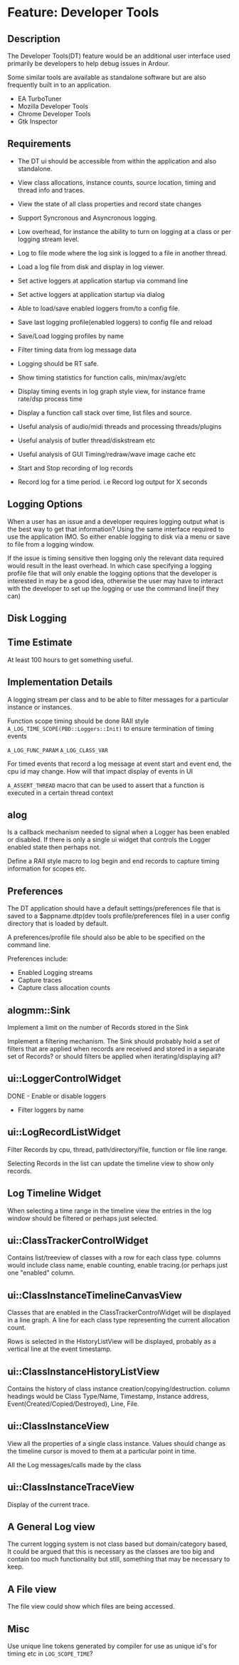 # Feature: Developer Tools

## Description

The Developer Tools(DT) feature would be an additional user interface used
primarily be developers to help debug issues in Ardour.

Some similar tools are available as standalone software but are also frequently
built in to an application.

- EA TurboTuner
- Mozilla Developer Tools
- Chrome Developer Tools
- Gtk Inspector

## Requirements

- The DT ui should be accessible from within the application and also
  standalone.

- View class allocations, instance counts, source location, timing and thread
  info and traces.

- View the state of all class properties and record state changes

- Support Syncronous and Asyncronous logging.

- Low overhead, for instance the ability to turn on logging at a class or per
  logging stream level.

- Log to file mode where the log sink is logged to a file in another thread.

- Load a log file from disk and display in log viewer.

- Set active loggers at application startup via command line

- Set active loggers at application startup via dialog

- Able to load/save enabled loggers from/to a config file.

- Save last logging profile(enabled loggers) to config file and reload

- Save/Load logging profiles by name

- Filter timing data from log message data

- Logging should be RT safe.

- Show timing statistics for function calls, min/max/avg/etc

- Display timing events in log graph style view, for instance frame rate/dsp
  process time

- Display a function call stack over time, list files and source.

- Useful analysis of audio/midi threads and processing threads/plugins

- Useful analysis of butler thread/diskstream etc

- Useful analysis of GUI Timing/redraw/wave image cache etc

- Start and Stop recording of log records

- Record log for a time period. i.e Record log output for X seconds

## Logging Options

When a user has an issue and a developer requires logging output what is the
best way to get that information? Using the same interface required to use the
application IMO. So either enable logging to disk via a menu or save to file
from a logging window.

If the issue is timing sensitive then logging only the relevant data required
would result in the least overhead. In which case specifying a logging profile
file that will only enable the logging options that the developer is interested
in may be a good idea, otherwise the user may have to interact with the
developer to set up the logging or use the command line(if they can)

## Disk Logging

## Time Estimate

At least 100 hours to get something useful.

## Implementation Details

A logging stream per class and to be able to filter messages for a
particular instance or instances.

Function scope timing should be done RAII style
`A_LOG_TIME_SCOPE(PBD::Loggers::Init)` to ensure termination of timing events

`A_LOG_FUNC_PARAM`
`A_LOG_CLASS_VAR`

For timed events that record a log message at event start and event end, the
cpu id may change. How will that impact display of events in UI

`A_ASSERT_THREAD` macro that can be used to assert that a function is executed
in a certain thread context

## alog

Is a callback mechanism needed to signal when a Logger has been enabled or
disabled. If there is only a single ui widget that controls the Logger enabled
state then perhaps not.

Define a RAII style macro to log begin and end records to capture timing
information for scopes etc.

## Preferences

The DT application should have a default settings/preferences file that is
saved to a $appname.dtp(dev tools profile/preferences file) in a user config
directory that is loaded by default.

A preferences/profile file should also be able to be specified on the command
line.

Preferences include:
- Enabled Logging streams
- Capture traces
- Capture class allocation counts

## alogmm::Sink

Implement a limit on the number of Records stored in the Sink

Implement a filtering mechanism. The Sink should probably hold a set of filters
that are applied when records are received and stored in a separate set of
Records? or should filters be applied when iterating/displaying all?

## ui::LoggerControlWidget

DONE - Enable or disable loggers

- Filter loggers by name

## ui::LogRecordListWidget

Filter Records by cpu, thread, path/directory/file, function or file line range.

Selecting Records in the list can update the timeline view to show only records.

## Log Timeline Widget

When selecting a time range in the timeline view the entries in the log window
should be filtered or perhaps just selected.

## ui::ClassTrackerControlWidget

Contains list/treeview of classes with a row for each class type. columns would
include class name, enable counting, enable tracing.(or perhaps just one
"enabled" column.

## ui::ClassInstanceTimelineCanvasView

Classes that are enabled in the ClassTrackerControlWidget will be displayed in
a line graph. A line for each class type representing the current allocation
count.

Rows is selected in the HistoryListView will be displayed, probably as a
vertical line at the event timestamp.

## ui::ClassInstanceHistoryListView

Contains the history of class instance creation/copying/destruction. column
headings would be Class Type/Name, Timestamp, Instance address,
Event(Created/Copied/Destroyed), Line, File.

## ui::ClassInstanceView

View all the properties of a single class instance. Values should change as the
timeline cursor is moved to them at a particular point in time.

All the Log messages/calls made by the class

## ui::ClassInstanceTraceView

Display of the current trace.

## A General Log view

The current logging system is not class based but domain/category based, It
could be argued that this is necessary as the classes are too big and contain
too much functionality but still, something that may be necessary to keep.

## A File view

The file view could show which files are being accessed.

## Misc

Use unique line tokens generated by compiler for use as unique id's for timing
etc in `LOG_SCOPE_TIME`?

